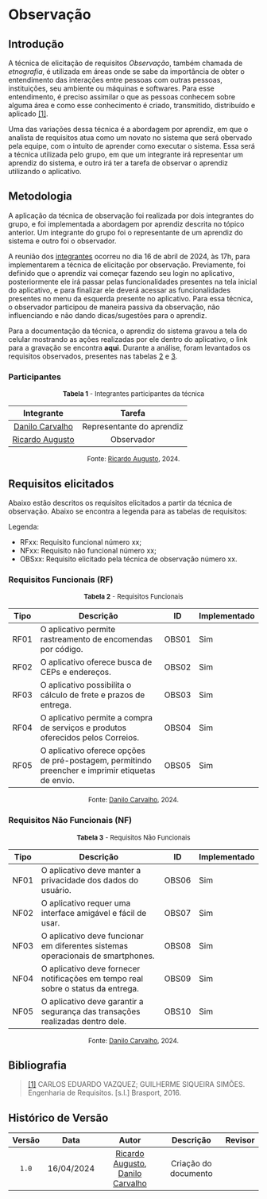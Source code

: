# Observação

## Introdução

A técnica de elicitação de requisitos _Observação_, também chamada de _etnografia_, é utilizada em áreas onde se sabe da importância de obter o entendimento das interações entre pessoas com outras pessoas, instituições, seu ambiente ou máquinas e softwares. Para esse entendimento, é preciso assimilar o que as pessoas conhecem sobre alguma área e como esse conhecimento é criado, transmitido, distribuído e aplicado <a id="a" href="#aa">[1]</a>.

Uma das variações dessa técnica é a abordagem por aprendiz, em que o analista de requisitos atua como um novato no sistema que será obervado pela equipe, com o intuito de aprender como executar o sistema. Essa será a técnica utilizada pelo grupo, em que um integrante irá representar um aprendiz do sistema, e outro irá ter a tarefa de observar o aprendiz utilizando o aplicativo.

## Metodologia

A aplicação da técnica de observação foi realizada por dois integrantes do grupo, e foi implementada a abordagem por aprendiz descrita no tópico anterior. Um integrante do grupo foi o representante de um aprendiz do sistema e outro foi o observador.

A reunião dos [integrantes](#tabelaIntegrantes) ocorreu no dia 16 de abril de 2024, às 17h, para implementarem a técnica de elicitação por observação. Previamente, foi definido que o aprendiz vai começar fazendo seu login no aplicativo, posteriormente ele irá passar pelas funcionalidades presentes na tela inicial do aplicativo, e para finalizar ele deverá acessar as funcionalidades presentes no menu da esquerda presente no aplicativo. Para essa técnica, o observador participou de maneira passiva da observação, não influenciando e não dando dicas/sugestões para o aprendiz.

Para a documentação da técnica, o aprendiz do sistema gravou a tela do celular mostrando as ações realizadas por ele dentro do aplicativo, o link para a gravação se encontra **aqui**. Durante a análise, foram levantados os requisitos observados, presentes nas tabelas [2](#tabelaRequisitosFuncionais) e [3](#tabelaRequisitosNaoFuncionais).

### Participantes

<center>
<a name="tabelaIntegrantes"></a>
<font size="2"><p>
    <b>Tabela 1</b> - Integrantes participantes da técnica
</p></font>

| Integrante | Tarefa |
|:-:|:-:|
| [Danilo Carvalho](https://github.com/Danilo-Carvalho-Antunes) | Representante do aprendiz |
| [Ricardo Augusto](https://github.com/avmricardo) | Observador |

<font size="2"><p>Fonte: [Ricardo Augusto](https://github.com/avmricardo), 2024.</p></font>
</center>

## Requisitos elicitados

Abaixo estão descritos os requisitos elicitados a partir da técnica de observação. Abaixo se encontra a legenda para as tabelas de requisitos:

Legenda:

- RFxx: Requisito funcional número xx;
- NFxx: Requisito não funcional número xx;
- OBSxx: Requisito elicitado pela técnica de observação número xx.

### Requisitos Funcionais (RF)

<center>
<font size="2"><p>
    <b>Tabela 2</b> - Requisitos Funcionais 
</p></font>

| Tipo | Descrição                                                                                          | ID    | Implementado |
|------|---------------------------------------------------------------------------------------------------|-------|--------------|
| RF01 | O aplicativo permite rastreamento de encomendas por código.                                       | OBS01 | Sim          |
| RF02 | O aplicativo oferece busca de CEPs e endereços.                                                   | OBS02 | Sim          |
| RF03 | O aplicativo possibilita o cálculo de frete e prazos de entrega.                                  | OBS03 | Sim          |
| RF04 | O aplicativo permite a compra de serviços e produtos oferecidos pelos Correios.                  | OBS04 | Sim          |
| RF05 | O aplicativo oferece opções de pré-postagem, permitindo preencher e imprimir etiquetas de envio. | OBS05 | Sim          |

<font size="2"><p>Fonte: [Danilo Carvalho](https://github.com/Danilo-Carvalho-Antunes), 2024.</p></font>
</center>

### Requisitos Não Funcionais (NF)

<center>
<a name="tabelaRequisitosNaoFuncionais"></a>
<font size="2"><p>
    <b>Tabela 3</b> - Requisitos Não Funcionais 
</p></font>


| Tipo | Descrição                                                                                          | ID    | Implementado |
|------|---------------------------------------------------------------------------------------------------|-------|--------------|
| NF01 | O aplicativo deve manter a privacidade dos dados do usuário.                                      | OBS06 | Sim          |
| NF02 | O aplicativo requer uma interface amigável e fácil de usar.                                        | OBS07 | Sim          |
| NF03 | O aplicativo deve funcionar em diferentes sistemas operacionais de smartphones.                   | OBS08 | Sim          |
| NF04 | O aplicativo deve fornecer notificações em tempo real sobre o status da entrega.                  | OBS09 | Sim          |
| NF05 | O aplicativo deve garantir a segurança das transações realizadas dentro dele.                    | OBS10 | Sim          |

<font size="2"><p>Fonte: [Danilo Carvalho](https://github.com/Danilo-Carvalho-Antunes), 2024.</p></font>
</center>

## Bibliografia 

> <a id="a" href="#aa">[1]</a> CARLOS EDUARDO VAZQUEZ; GUILHERME SIQUEIRA SIMÕES. Engenharia de Requisitos. [s.l.] Brasport, 2016.

## Histórico de Versão

| Versão | Data | Autor | Descrição | Revisor
|:-:|:-:|:-:|:-:|:-:|
|`1.0`| 16/04/2024 | [Ricardo Augusto](https://www.github.com/avmricardo), [Danilo Carvalho](https://github.com/Danilo-Carvalho-Antunes) | Criação do documento | 
